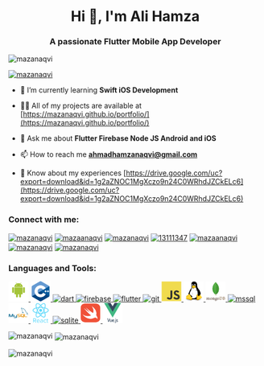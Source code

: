 <h1 align="center">Hi 👋, I'm Ali Hamza</h1>
<h3 align="center">A passionate Flutter Mobile App Developer</h3>

<p align="left"> <img src="https://komarev.com/ghpvc/?username=mazanaqvi&label=Profile%20views&color=0e75b6&style=flat" alt="mazanaqvi" /> </p>

<p align="left"> <a href="https://github.com/ryo-ma/github-profile-trophy"><img src="https://github-profile-trophy.vercel.app/?username=mazanaqvi" alt="mazanaqvi" /></a> </p>

- 🌱 I’m currently learning **Swift iOS Development**

- 👨‍💻 All of my projects are available at [https://mazanaqvi.github.io/portfolio/](https://mazanaqvi.github.io/portfolio/)

- 💬 Ask me about **Flutter Firebase Node JS Android and iOS**

- 📫 How to reach me **ahmadhamzanaqvi@gmail.com**

- 📄 Know about my experiences [https://drive.google.com/uc?export=download&id=1g2aZNOC1MgXczo9n24C0WRhdJZCkELc6](https://drive.google.com/uc?export=download&id=1g2aZNOC1MgXczo9n24C0WRhdJZCkELc6)

<h3 align="left">Connect with me:</h3>
<p align="left">
<a href="https://dev.to/mazanaqvi" target="blank"><img align="center" src="https://raw.githubusercontent.com/rahuldkjain/github-profile-readme-generator/master/src/images/icons/Social/devto.svg" alt="mazanaqvi" height="30" width="40" /></a>
<a href="https://twitter.com/mazaanaqvi" target="blank"><img align="center" src="https://raw.githubusercontent.com/rahuldkjain/github-profile-readme-generator/master/src/images/icons/Social/twitter.svg" alt="mazaanaqvi" height="30" width="40" /></a>
<a href="https://linkedin.com/in/mazanaqvi" target="blank"><img align="center" src="https://raw.githubusercontent.com/rahuldkjain/github-profile-readme-generator/master/src/images/icons/Social/linked-in-alt.svg" alt="mazanaqvi" height="30" width="40" /></a>
<a href="https://stackoverflow.com/users/13111347" target="blank"><img align="center" src="https://raw.githubusercontent.com/rahuldkjain/github-profile-readme-generator/master/src/images/icons/Social/stack-overflow.svg" alt="13111347" height="30" width="40" /></a>
<a href="https://fb.com/mazaanaqvi" target="blank"><img align="center" src="https://raw.githubusercontent.com/rahuldkjain/github-profile-readme-generator/master/src/images/icons/Social/facebook.svg" alt="mazaanaqvi" height="30" width="40" /></a>
<a href="https://instagram.com/mazanaqvi" target="blank"><img align="center" src="https://raw.githubusercontent.com/rahuldkjain/github-profile-readme-generator/master/src/images/icons/Social/instagram.svg" alt="mazanaqvi" height="30" width="40" /></a>
<a href="https://www.youtube.com/c/mazanaqvi" target="blank"><img align="center" src="https://raw.githubusercontent.com/rahuldkjain/github-profile-readme-generator/master/src/images/icons/Social/youtube.svg" alt="mazanaqvi" height="30" width="40" /></a>
</p>

<h3 align="left">Languages and Tools:</h3>
<p align="left"> <a href="https://developer.android.com" target="_blank" rel="noreferrer"> <img src="https://raw.githubusercontent.com/devicons/devicon/master/icons/android/android-original-wordmark.svg" alt="android" width="40" height="40"/> </a> <a href="https://www.w3schools.com/cpp/" target="_blank" rel="noreferrer"> <img src="https://raw.githubusercontent.com/devicons/devicon/master/icons/cplusplus/cplusplus-original.svg" alt="cplusplus" width="40" height="40"/> </a> <a href="https://dart.dev" target="_blank" rel="noreferrer"> <img src="https://www.vectorlogo.zone/logos/dartlang/dartlang-icon.svg" alt="dart" width="40" height="40"/> </a> <a href="https://firebase.google.com/" target="_blank" rel="noreferrer"> <img src="https://www.vectorlogo.zone/logos/firebase/firebase-icon.svg" alt="firebase" width="40" height="40"/> </a> <a href="https://flutter.dev" target="_blank" rel="noreferrer"> <img src="https://www.vectorlogo.zone/logos/flutterio/flutterio-icon.svg" alt="flutter" width="40" height="40"/> </a> <a href="https://git-scm.com/" target="_blank" rel="noreferrer"> <img src="https://www.vectorlogo.zone/logos/git-scm/git-scm-icon.svg" alt="git" width="40" height="40"/> </a> <a href="https://developer.mozilla.org/en-US/docs/Web/JavaScript" target="_blank" rel="noreferrer"> <img src="https://raw.githubusercontent.com/devicons/devicon/master/icons/javascript/javascript-original.svg" alt="javascript" width="40" height="40"/> </a> <a href="https://www.linux.org/" target="_blank" rel="noreferrer"> <img src="https://raw.githubusercontent.com/devicons/devicon/master/icons/linux/linux-original.svg" alt="linux" width="40" height="40"/> </a> <a href="https://www.mongodb.com/" target="_blank" rel="noreferrer"> <img src="https://raw.githubusercontent.com/devicons/devicon/master/icons/mongodb/mongodb-original-wordmark.svg" alt="mongodb" width="40" height="40"/> </a> <a href="https://www.microsoft.com/en-us/sql-server" target="_blank" rel="noreferrer"> <img src="https://www.svgrepo.com/show/303229/microsoft-sql-server-logo.svg" alt="mssql" width="40" height="40"/> </a> <a href="https://www.mysql.com/" target="_blank" rel="noreferrer"> <img src="https://raw.githubusercontent.com/devicons/devicon/master/icons/mysql/mysql-original-wordmark.svg" alt="mysql" width="40" height="40"/> </a> <a href="https://reactjs.org/" target="_blank" rel="noreferrer"> <img src="https://raw.githubusercontent.com/devicons/devicon/master/icons/react/react-original-wordmark.svg" alt="react" width="40" height="40"/> </a> <a href="https://www.sqlite.org/" target="_blank" rel="noreferrer"> <img src="https://www.vectorlogo.zone/logos/sqlite/sqlite-icon.svg" alt="sqlite" width="40" height="40"/> </a> <a href="https://developer.apple.com/swift/" target="_blank" rel="noreferrer"> <img src="https://raw.githubusercontent.com/devicons/devicon/master/icons/swift/swift-original.svg" alt="swift" width="40" height="40"/> </a> <a href="https://vuejs.org/" target="_blank" rel="noreferrer"> <img src="https://raw.githubusercontent.com/devicons/devicon/master/icons/vuejs/vuejs-original-wordmark.svg" alt="vuejs" width="40" height="40"/> </a> </p>

<p><img align="left" src="https://github-readme-stats.vercel.app/api/top-langs?username=mazanaqvi&show_icons=true&locale=en&layout=compact" alt="mazanaqvi" /></p>

<p>&nbsp;<img align="center" src="https://github-readme-stats.vercel.app/api?username=mazanaqvi&show_icons=true&locale=en" alt="mazanaqvi" /></p>

<p><img align="center" src="https://github-readme-streak-stats.herokuapp.com/?user=mazanaqvi&" alt="mazanaqvi" /></p>

